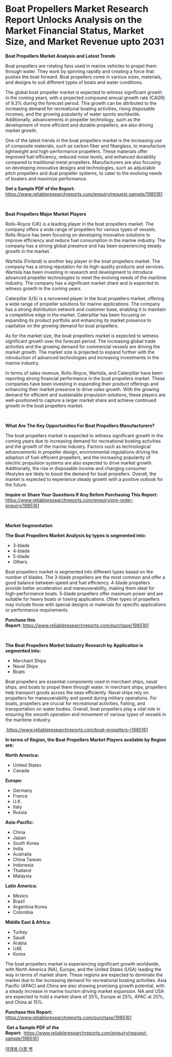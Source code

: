 <p><h1>Boat Propellers Market Research Report Unlocks Analysis on the Market Financial Status, Market Size, and Market Revenue upto 2031</h1></p><p><strong>Boat Propellers Market Analysis and Latest Trends</strong></p>
<p><p>Boat propellers are rotating fans used in marine vehicles to propel them through water. They work by spinning rapidly and creating a force that pushes the boat forward. Boat propellers come in various sizes, materials, and designs to suit different types of boats and water conditions.</p><p>The global boat propeller market is expected to witness significant growth in the coming years, with a projected compound annual growth rate (CAGR) of 9.3% during the forecast period. This growth can be attributed to the increasing demand for recreational boating activities, rising disposable incomes, and the growing popularity of water sports worldwide. Additionally, advancements in propeller technology, such as the development of more efficient and durable propellers, are also driving market growth.</p><p>One of the latest trends in the boat propellers market is the increasing use of composite materials, such as carbon fiber and fiberglass, to manufacture lightweight and high-performance propellers. These materials offer improved fuel efficiency, reduced noise levels, and enhanced durability compared to traditional metal propellers. Manufacturers are also focusing on developing innovative designs and technologies, such as adjustable pitch propellers and dual propeller systems, to cater to the evolving needs of boaters and maximize performance.</p></p>
<p><strong>Get a Sample PDF of the Report:&nbsp;</strong> <a href="https://www.reliableresearchreports.com/enquiry/request-sample/1985161">https://www.reliableresearchreports.com/enquiry/request-sample/1985161</a></p>
<p>&nbsp;</p>
<p><strong>Boat Propellers Major Market Players</strong></p>
<p><p>Rolls-Royce (UK) is a leading player in the boat propellers market. The company offers a wide range of propellers for various types of vessels. Rolls-Royce has been focusing on developing innovative solutions to improve efficiency and reduce fuel consumption in the marine industry. The company has a strong global presence and has been experiencing steady growth in the market.</p><p>Wartsila (Finland) is another key player in the boat propellers market. The company has a strong reputation for its high-quality products and services. Wartsila has been investing in research and development to introduce advanced propeller technologies to meet the evolving needs of the maritime industry. The company has a significant market share and is expected to witness growth in the coming years.</p><p>Caterpillar (US) is a renowned player in the boat propellers market, offering a wide range of propeller solutions for marine applications. The company has a strong distribution network and customer base, enabling it to maintain a competitive edge in the market. Caterpillar has been focusing on expanding its product portfolio and enhancing its market presence to capitalize on the growing demand for boat propellers.</p><p>As for the market size, the boat propellers market is expected to witness significant growth over the forecast period. The increasing global trade activities and the growing demand for commercial vessels are driving the market growth. The market size is projected to expand further with the introduction of advanced technologies and increasing investments in the marine industry.</p><p>In terms of sales revenue, Rolls-Royce, Wartsila, and Caterpillar have been reporting strong financial performance in the boat propellers market. These companies have been investing in expanding their product offerings and enhancing their market presence to drive sales growth. With the growing demand for efficient and sustainable propulsion solutions, these players are well-positioned to capture a larger market share and achieve continued growth in the boat propellers market.</p></p>
<p>&nbsp;</p>
<p><strong>What Are The Key Opportunities For Boat Propellers Manufacturers?</strong></p>
<p><p>The boat propellers market is expected to witness significant growth in the coming years due to increasing demand for recreational boating activities and the growth of the marine industry. Factors such as technological advancements in propeller design, environmental regulations driving the adoption of fuel-efficient propellers, and the increasing popularity of electric propulsion systems are also expected to drive market growth. Additionally, the rise in disposable income and changing consumer lifestyles are likely to boost the demand for boat propellers. Overall, the market is expected to experience steady growth with a positive outlook for the future.</p></p>
<p><strong>Inquire or Share Your Questions If Any Before Purchasing This Report:</strong> <a href="https://www.reliableresearchreports.com/enquiry/pre-order-enquiry/1985161">https://www.reliableresearchreports.com/enquiry/pre-order-enquiry/1985161</a></p>
<p>&nbsp;</p>
<p><strong>Market Segmentation</strong></p>
<p><strong>The Boat Propellers Market Analysis by types is segmented into:</strong></p>
<p><ul><li>3-blade</li><li>4-blade</li><li>5-blade</li><li>Others</li></ul></p>
<p><p>Boat propellers market is segmented into different types based on the number of blades. The 3-blade propellers are the most common and offer a good balance between speed and fuel efficiency. 4-blade propellers provide better acceleration and maneuverability, making them ideal for high-performance boats. 5-blade propellers offer maximum power and are suitable for heavy boats or towing applications. Other types of propellers may include those with special designs or materials for specific applications or performance requirements.</p></p>
<p><strong>Purchase this Report:&nbsp;</strong><a href="https://www.reliableresearchreports.com/purchase/1985161">https://www.reliableresearchreports.com/purchase/1985161</a></p>
<p>&nbsp;</p>
<p><strong>The Boat Propellers Market Industry Research by Application is segmented into:</strong></p>
<p><ul><li>Merchant Ships</li><li>Naval Ships</li><li>Boats</li></ul></p>
<p><p>Boat propellers are essential components used in merchant ships, naval ships, and boats to propel them through water. In merchant ships, propellers help transport goods across the seas efficiently. Naval ships rely on propellers for maneuverability and speed during military operations. For boats, propellers are crucial for recreational activities, fishing, and transportation on water bodies. Overall, boat propellers play a vital role in ensuring the smooth operation and movement of various types of vessels in the maritime industry.</p></p>
<p><a href="https://www.reliableresearchreports.com/boat-propellers-r1985161">&nbsp;https://www.reliableresearchreports.com/boat-propellers-r1985161</a></p>
<p><strong>In terms of Region, the Boat Propellers Market Players available by Region are:</strong></p>
<p>
    <p> <strong> North America: </strong>
        <ul>
            <li>United States</li>
            <li>Canada</li>
        </ul>
        </p> 
    <p> <strong> Europe: </strong>
        <ul>
            <li>Germany</li>
            <li>France</li>
            <li>U.K.</li>
            <li>Italy</li>
            <li>Russia</li>
        </ul>
        </p> 
    <p> <strong> Asia-Pacific: </strong>
        <ul>
            <li>China</li>
            <li>Japan</li>
            <li>South Korea</li>
            <li>India</li>
            <li>Australia</li>
            <li>China Taiwan</li>
            <li>Indonesia</li>
            <li>Thailand</li>
            <li>Malaysia</li>
        </ul>
        </p> 
    <p> <strong> Latin America: </strong>
        <ul>
            <li>Mexico</li>
            <li>Brazil</li>
            <li>Argentina Korea</li>
            <li>Colombia</li>
        </ul>
        </p> 
    <p> <strong> Middle East & Africa: </strong>
        <ul>
            <li>Turkey</li>
            <li>Saudi</li>
            <li>Arabia</li>
            <li>UAE</li>
            <li>Korea</li>
        </ul>
    </p>
    </p>
<p><p>The boat propellers market is experiencing significant growth worldwide, with North America (NA), Europe, and the United States (USA) leading the way in terms of market share. These regions are expected to dominate the market due to the increasing demand for recreational boating activities. Asia Pacific (APAC) and China are also showing promising growth potential, with a steady increase in marine tourism driving market expansion. NA and USA are expected to hold a market share of 35%, Europe at 25%, APAC at 20%, and China at 15%.</p></p>
<p><strong>Purchase this Report: </strong><a href="https://www.reliableresearchreports.com/purchase/1985161">https://www.reliableresearchreports.com/purchase/1985161</a></p>
<p>&nbsp;<strong>Get a Sample PDF of the Report:&nbsp;&nbsp;</strong><a href="https://www.reliableresearchreports.com/enquiry/request-sample/1985161">https://www.reliableresearchreports.com/enquiry/request-sample/1985161</a></p>
<p><strong></strong></p>
<p><p><a href="https://github.com/wallacBahrtyinger567686/Market-Research-Report-List-1/blob/main/627071028582.md">여행용 더플 백</a></p></p>
